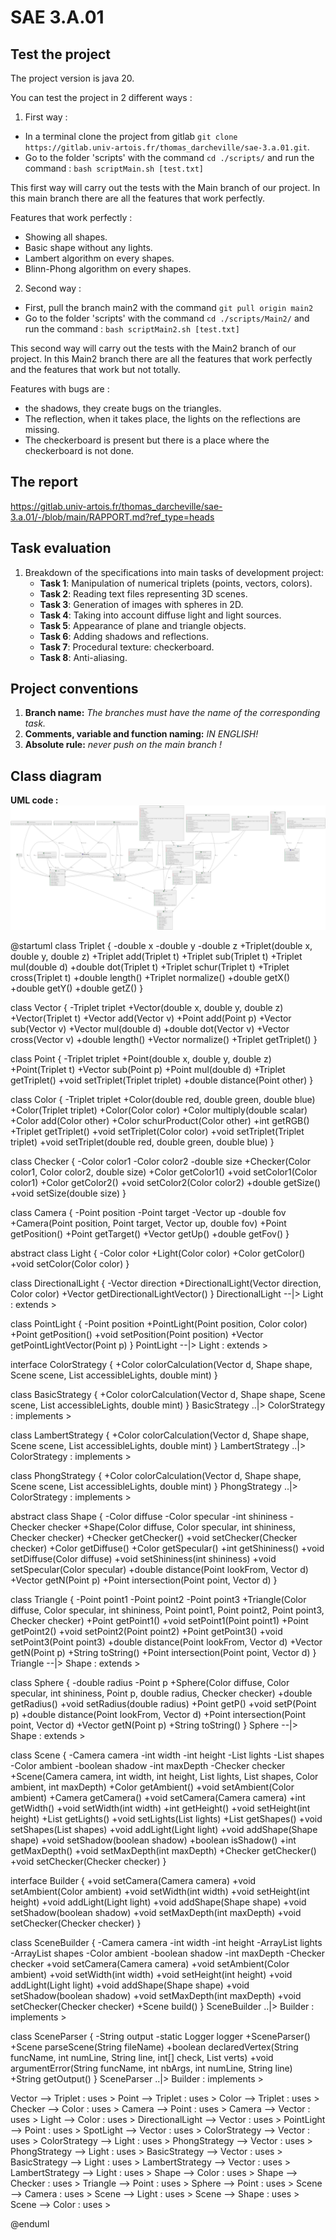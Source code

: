 # SAE 3.A.01

## Test the project

The project version is java 20.

You can test the project in 2 different ways :

1. First way : 
 - In a terminal clone the project from gitlab `git clone https://gitlab.univ-artois.fr/thomas_darcheville/sae-3.a.01.git`. 
 - Go to the folder 'scripts' with the command `cd ./scripts/` and run the command : `bash scriptMain.sh [test.txt]`

This first way will carry out the tests with the Main branch of our project. 
In this main branch there are all the features that work perfectly.

Features that work perfectly :

 - Showing all shapes.  
 - Basic shape without any lights.  
 - Lambert algorithm on every shapes.  
 - Blinn-Phong algorithm on every shapes.




2. Second way : 
 - First, pull the branch main2 with the command `git pull origin main2`
 - Go to the folder 'scripts' with the command `cd ./scripts/Main2/` and run the command : `bash scriptMain2.sh [test.txt]`

This second way will carry out the tests with the Main2 branch of our project.
In this Main2 branch there are all the features that work perfectly and the features that work but not totally.

Features with bugs are :

 - the shadows, they create bugs on the triangles.
 - The reflection, when it takes place, the lights on the reflections are missing.
 - The checkerboard is present but there is a place where the checkerboard is not done.

## The report

https://gitlab.univ-artois.fr/thomas_darcheville/sae-3.a.01/-/blob/main/RAPPORT.md?ref_type=heads

## Task evaluation
1. Breakdown of the specifications into main tasks of development project:
    - **Task 1**: Manipulation of numerical triplets (points, vectors, colors).
    - **Task 2**: Reading text files representing 3D scenes.
    - **Task 3**: Generation of images with spheres in 2D.
    - **Task 4**: Taking into account diffuse light and light sources.
    - **Task 5**: Appearance of plane and triangle objects.
    - **Task 6**: Adding shadows and reflections.
    - **Task 7**: Procedural texture: checkerboard.
    - **Task 8**: Anti-aliasing.

## Project conventions
1. **Branch name:** *The branches must have the name of the corresponding task.*
2. **Comments, variable and function naming:** *IN ENGLISH!*
3. **Absolute rule:** *never push on the main branch !*

## Class diagram 

**UML code :**
![image.png](./image.png)

@startuml
class Triplet {
  -double x
  -double y
  -double z
  +Triplet(double x, double y, double z)
  +Triplet add(Triplet t)
  +Triplet sub(Triplet t)
  +Triplet mul(double d)
  +double dot(Triplet t)
  +Triplet schur(Triplet t)
  +Triplet cross(Triplet t)
  +double length()
  +Triplet normalize()
  +double getX()
  +double getY()
  +double getZ()
}

class Vector {
  -Triplet triplet
  +Vector(double x, double y, double z)
  +Vector(Triplet t)
  +Vector add(Vector v)
  +Point add(Point p)
  +Vector sub(Vector v)
  +Vector mul(double d)
  +double dot(Vector v)
  +Vector cross(Vector v)
  +double length()
  +Vector normalize()
  +Triplet getTriplet()
}

class Point {
  -Triplet triplet
  +Point(double x, double y, double z)
  +Point(Triplet t)
  +Vector sub(Point p)
  +Point mul(double d)
  +Triplet getTriplet()
  +void setTriplet(Triplet triplet)
  +double distance(Point other)
}

class Color {
  -Triplet triplet
  +Color(double red, double green, double blue)
  +Color(Triplet triplet)
  +Color(Color color)
  +Color multiply(double scalar)
  +Color add(Color other)
  +Color schurProduct(Color other)
  +int getRGB()
  +Triplet getTriplet()
  +void setTriplet(Color color)
  +void setTriplet(Triplet triplet)
  +void setTriplet(double red, double green, double blue)
}

class Checker {
  -Color color1
  -Color color2
  -double size
  +Checker(Color color1, Color color2, double size)
  +Color getColor1()
  +void setColor1(Color color1)
  +Color getColor2()
  +void setColor2(Color color2)
  +double getSize()
  +void setSize(double size)
}

class Camera {
  -Point position
  -Point target
  -Vector up
  -double fov
  +Camera(Point position, Point target, Vector up, double fov)
  +Point getPosition()
  +Point getTarget()
  +Vector getUp()
  +double getFov()
}

abstract class Light {
  -Color color
  +Light(Color color)
  +Color getColor()
  +void setColor(Color color)
}

class DirectionalLight {
  -Vector direction
  +DirectionalLight(Vector direction, Color color)
  +Vector getDirectionalLightVector()
}
DirectionalLight --|> Light : extends >

class PointLight {
  -Point position
  +PointLight(Point position, Color color)
  +Point getPosition()
  +void setPosition(Point position)
  +Vector getPointLightVector(Point p)
}
PointLight --|> Light : extends >

interface ColorStrategy {
  +Color colorCalculation(Vector d, Shape shape, Scene scene, List<Light> accessibleLights, double mint)
}

class BasicStrategy {
  +Color colorCalculation(Vector d, Shape shape, Scene scene, List<Light> accessibleLights, double mint)
}
BasicStrategy ..|> ColorStrategy : implements >

class LambertStrategy {
  +Color colorCalculation(Vector d, Shape shape, Scene scene, List<Light> accessibleLights, double mint)
}
LambertStrategy ..|> ColorStrategy : implements >

class PhongStrategy {
  +Color colorCalculation(Vector d, Shape shape, Scene scene, List<Light> accessibleLights, double mint)
}
PhongStrategy ..|> ColorStrategy : implements >

abstract class Shape {
  -Color diffuse
  -Color specular
  -int shininess
  -Checker checker
  +Shape(Color diffuse, Color specular, int shininess, Checker checker)
  +Checker getChecker()
  +void setChecker(Checker checker)
  +Color getDiffuse()
  +Color getSpecular()
  +int getShininess()
  +void setDiffuse(Color diffuse)
  +void setShininess(int shininess)
  +void setSpecular(Color specular)
  +double distance(Point lookFrom, Vector d)
  +Vector getN(Point p)
  +Point intersection(Point point, Vector d)
}

class Triangle {
  -Point point1
  -Point point2
  -Point point3
  +Triangle(Color diffuse, Color specular, int shininess, Point point1, Point point2, Point point3, Checker checker)
  +Point getPoint1()
  +void setPoint1(Point point1)
  +Point getPoint2()
  +void setPoint2(Point point2)
  +Point getPoint3()
  +void setPoint3(Point point3)
  +double distance(Point lookFrom, Vector d)
  +Vector getN(Point p)
  +String toString()
  +Point intersection(Point point, Vector d)
}
Triangle --|> Shape : extends >

class Sphere {
  -double radius
  -Point p
  +Sphere(Color diffuse, Color specular, int shininess, Point p, double radius, Checker checker)
  +double getRadius()
  +void setRadius(double radius)
  +Point getP()
  +void setP(Point p)
  +double distance(Point lookFrom, Vector d)
  +Point intersection(Point point, Vector d)
  +Vector getN(Point p)
  +String toString()
}
Sphere --|> Shape : extends >

class Scene {
  -Camera camera
  -int width
  -int height
  -List<Light> lights
  -List<Shape> shapes
  -Color ambient
  -boolean shadow
  -int maxDepth
  -Checker checker
  +Scene(Camera camera, int width, int height, List<Light> lights, List<Shape> shapes, Color ambient, int maxDepth)
  +Color getAmbient()
  +void setAmbient(Color ambient)
  +Camera getCamera()
  +void setCamera(Camera camera)
  +int getWidth()
  +void setWidth(int width)
  +int getHeight()
  +void setHeight(int height)
  +List<Light> getLights()
  +void setLights(List<Light> lights)
  +List<Shape> getShapes()
  +void setShapes(List<Shape> shapes)
  +void addLight(Light light)
  +void addShape(Shape shape)
  +void setShadow(boolean shadow)
  +boolean isShadow()
  +int getMaxDepth()
  +void setMaxDepth(int maxDepth)
  +Checker getChecker()
  +void setChecker(Checker checker)
}

interface Builder {
  +void setCamera(Camera camera)
  +void setAmbient(Color ambient)
  +void setWidth(int width)
  +void setHeight(int height)
  +void addLight(Light light)
  +void addShape(Shape shape)
  +void setShadow(boolean shadow)
  +void setMaxDepth(int maxDepth)
  +void setChecker(Checker checker)
}

class SceneBuilder {
  -Camera camera
  -int width
  -int height
  -ArrayList<Light> lights
  -ArrayList<Shape> shapes
  -Color ambient
  -boolean shadow
  -int maxDepth
  -Checker checker
  +void setCamera(Camera camera)
  +void setAmbient(Color ambient)
  +void setWidth(int width)
  +void setHeight(int height)
  +void addLight(Light light)
  +void addShape(Shape shape)
  +void setShadow(boolean shadow)
  +void setMaxDepth(int maxDepth)
  +void setChecker(Checker checker)
  +Scene build()
}
SceneBuilder ..|> Builder : implements >

class SceneParser {
  -String output
  -static Logger logger
  +SceneParser()
  +Scene parseScene(String fileName)
  +boolean declaredVertex(String funcName, int numLine, String line, int[] check, List<Point> verts)
  +void argumentError(String funcName, int nbArgs, int numLine, String line)
  +String getOutput()
}
SceneParser ..|> Builder : implements >

Vector --> Triplet : uses >
Point --> Triplet : uses >
Color --> Triplet : uses >
Checker --> Color : uses >
Camera --> Point : uses >
Camera --> Vector : uses >
Light --> Color : uses >
DirectionalLight --> Vector : uses >
PointLight --> Point : uses >
SpotLight --> Vector : uses >
ColorStrategy --> Vector : uses >
ColorStrategy --> Light : uses >
PhongStrategy --> Vector : uses >
PhongStrategy --> Light : uses >
BasicStrategy --> Vector : uses >
BasicStrategy --> Light : uses >
LambertStrategy --> Vector : uses >
LambertStrategy --> Light : uses >
Shape --> Color : uses >
Shape --> Checker : uses >
Triangle --> Point : uses >
Sphere --> Point : uses >
Scene --> Camera : uses >
Scene --> Light : uses >
Scene --> Shape : uses >
Scene --> Color : uses >

@enduml
